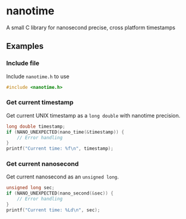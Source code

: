 # nanotime


A small C library for nanosecond precise, cross platform timestamps


## Examples

### Include file

Include `nanotime.h` to use

```C
#include <nanotime.h>
```

### Get current timestamp

Get current UNIX timestamp as a `long double` with nanotime precision.

```C
long double timestamp;
if (NANO_UNEXPECTED(nano_time(&timestamp)) {
    // Error handling
}
printf("Current time: %f\n", timestamp);
```

### Get current nanosecond

Get current nanosecond as an `unsigned long`.

```C
unsigned long sec;
if (NANO_UNEXPECTED(nano_second(&sec)) {
    // Error handling
}
printf("Current time: %Ld\n", sec);
```
